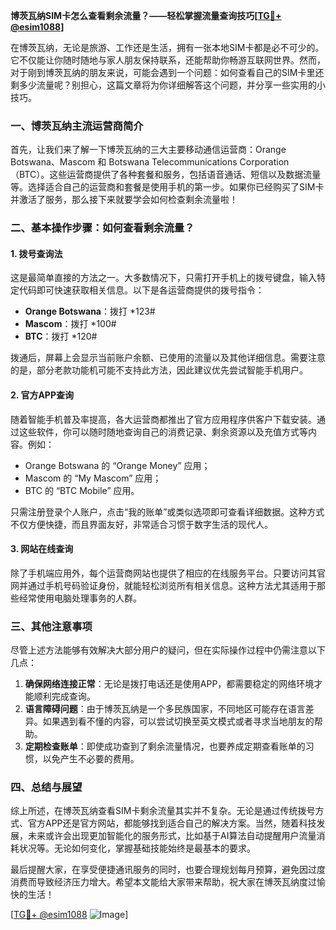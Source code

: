 **博茨瓦纳SIM卡怎么查看剩余流量？——轻松掌握流量查询技巧[[TG💪+ @esim1088](https://t.me/s/esim1088)]**

在博茨瓦纳，无论是旅游、工作还是生活，拥有一张本地SIM卡都是必不可少的。它不仅能让你随时随地与家人朋友保持联系，还能帮助你畅游互联网世界。然而，对于刚到博茨瓦纳的朋友来说，可能会遇到一个问题：如何查看自己的SIM卡里还剩多少流量呢？别担心，这篇文章将为你详细解答这个问题，并分享一些实用的小技巧。

### 一、博茨瓦纳主流运营商简介

首先，让我们来了解一下博茨瓦纳的三大主要移动通信运营商：Orange Botswana、Mascom 和 Botswana Telecommunications Corporation（BTC）。这些运营商提供了各种套餐和服务，包括语音通话、短信以及数据流量等。选择适合自己的运营商和套餐是使用手机的第一步。如果你已经购买了SIM卡并激活了服务，那么接下来就要学会如何检查剩余流量啦！

### 二、基本操作步骤：如何查看剩余流量？

#### 1. 拨号查询法
这是最简单直接的方法之一。大多数情况下，只需打开手机上的拨号键盘，输入特定代码即可快速获取相关信息。以下是各运营商提供的拨号指令：

- **Orange Botswana**：拨打 *123#
- **Mascom**：拨打 *100#
- **BTC**：拨打 *120#

拨通后，屏幕上会显示当前账户余额、已使用的流量以及其他详细信息。需要注意的是，部分老款功能机可能不支持此方法，因此建议优先尝试智能手机用户。

#### 2. 官方APP查询
随着智能手机普及率提高，各大运营商都推出了官方应用程序供客户下载安装。通过这些软件，你可以随时随地查询自己的消费记录、剩余资源以及充值方式等内容。例如：
- Orange Botswana 的 “Orange Money” 应用；
- Mascom 的 “My Mascom” 应用；
- BTC 的 “BTC Mobile” 应用。

只需注册登录个人账户，点击“我的账单”或类似选项即可查看详细数据。这种方式不仅方便快捷，而且界面友好，非常适合习惯于数字生活的现代人。

#### 3. 网站在线查询
除了手机端应用外，每个运营商网站也提供了相应的在线服务平台。只要访问其官网并通过手机号码验证身份，就能轻松浏览所有相关信息。这种方法尤其适用于那些经常使用电脑处理事务的人群。

### 三、其他注意事项

尽管上述方法能够有效解决大部分用户的疑问，但在实际操作过程中仍需注意以下几点：

1. **确保网络连接正常**：无论是拨打电话还是使用APP，都需要稳定的网络环境才能顺利完成查询。
2. **语言障碍问题**：由于博茨瓦纳是一个多民族国家，不同地区可能存在语言差异。如果遇到看不懂的内容，可以尝试切换至英文模式或者寻求当地朋友的帮助。
3. **定期检查账单**：即使成功查到了剩余流量情况，也要养成定期查看账单的习惯，以免产生不必要的费用。

### 四、总结与展望

综上所述，在博茨瓦纳查看SIM卡剩余流量其实并不复杂。无论是通过传统拨号方式、官方APP还是官方网站，都能够找到适合自己的解决方案。当然，随着科技发展，未来或许会出现更加智能化的服务形式，比如基于AI算法自动提醒用户流量消耗状况等。无论如何变化，掌握基础技能始终是最基本的要求。

最后提醒大家，在享受便捷通讯服务的同时，也要合理规划每月预算，避免因过度消费而导致经济压力增大。希望本文能给大家带来帮助，祝大家在博茨瓦纳度过愉快的生活！

[[TG💪+ @esim1088](https://t.me/s/esim1088) ![Image](https://i.postimg.cc/4NQfJmqS/Snipaste-2025-05-13-00-14-12.png)]